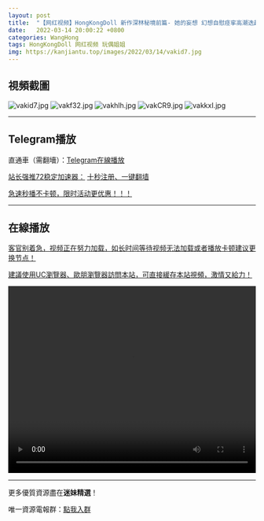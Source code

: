 ```yaml
---
layout: post
title:  "【网红视频】HongKongDoll 新作深林秘境前篇- 她的妄想 幻想自慰痉挛高潮迭起"
date:   2022-03-14 20:00:22 +0800
categories: WangHong
tags: HongKongDoll 网红视频 玩偶姐姐
img: https://kanjiantu.top/images/2022/03/14/vakid7.jpg
---
```



## 視頻截圖

![vakid7.jpg](https://kanjiantu.top/images/2022/03/14/vakid7.jpg)
![vakf32.jpg](https://kanjiantu.top/images/2022/03/14/vakf32.jpg)
![vakhlh.jpg](https://kanjiantu.top/images/2022/03/14/vakhlh.jpg)
![vakCR9.jpg](https://kanjiantu.top/images/2022/03/14/vakCR9.jpg)
![vakkxI.jpg](https://kanjiantu.top/images/2022/03/14/vakkxI.jpg)

* * *
## Telegram播放

直通車（需翻墻）：[Telegram在線播放](https://t.me/mimeijingxuan/37)

<u>站长强推72稳定加速器：</u> [十秒注册、一键翻墙](https://www.mimei.blog/skip/vpn.html)


<u>急速秒播不卡顿，限时活动更优惠！！！</u>
* * *
## 在線播放
<u>客官别着急，视频正在努力加载，如长时间等待视频无法加载或者播放卡顿建议更换节点！</u>

<u>建議使用UC瀏覽器、歐朋瀏覽器訪問本站，可直接緩存本站視頻，激情又給力！</u>
<center><video src="https://cdn.publer.io/uploads/videos/6246792fdb279732fb55bcaa/93029c3ac4f3b3eae956ec256ccb6627.mp4" width="100%" height="380px" controls="controls"></video></center>


* * *
更多優質資源盡在**迷妹精選**！

唯一資源電報群：[點我入群](https://t.me/mimeijingxuan)


